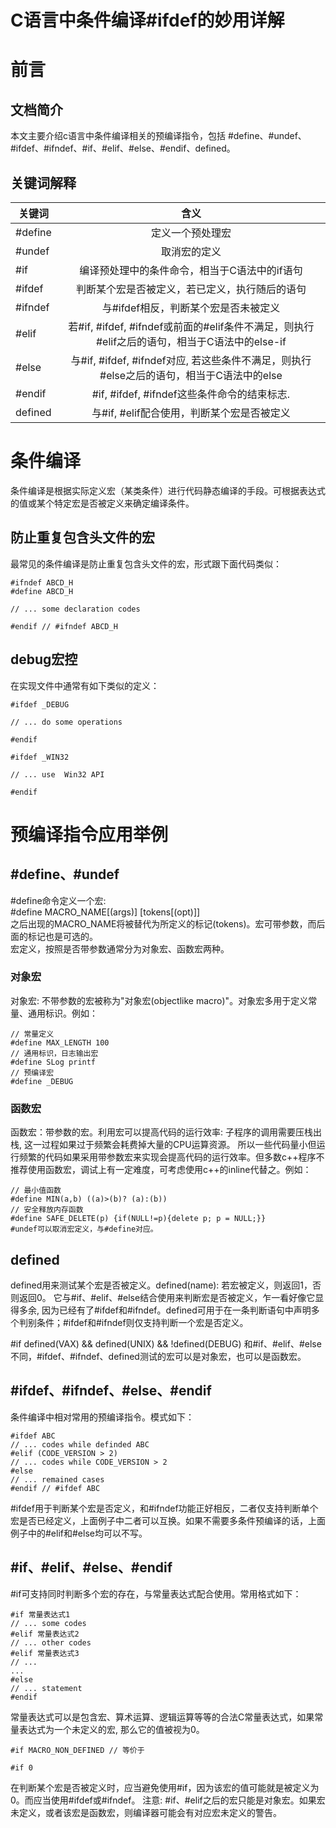 

# C语言中条件编译#ifdef的妙用详解
# 前言

## 文档简介
本文主要介绍c语言中条件编译相关的预编译指令，包括  #define、#undef、#ifdef、#ifndef、#if、#elif、#else、#endif、defined。

## 关键词解释

| 关键词  |                                             含义                                             |
|---------|:--------------------------------------------------------------------------------------------:|
| #define | 定义一个预处理宏                                                                             |
| #undef  | 取消宏的定义                                                                                 |
| #if     | 编译预处理中的条件命令，相当于C语法中的if语句                                                |
| #ifdef  | 判断某个宏是否被定义，若已定义，执行随后的语句                                               |
| #ifndef | 与#ifdef相反，判断某个宏是否未被定义                                                         |
| #elif   | 若#if, #ifdef, #ifndef或前面的#elif条件不满足，则执行#elif之后的语句，相当于C语法中的else-if |
| #else   | 与#if, #ifdef, #ifndef对应, 若这些条件不满足，则执行#else之后的语句，相当于C语法中的else     |
| #endif  | #if, #ifdef, #ifndef这些条件命令的结束标志.                                                  |
| defined | 与#if, #elif配合使用，判断某个宏是否被定义                                                   |

# 条件编译

条件编译是根据实际定义宏（某类条件）进行代码静态编译的手段。可根据表达式的值或某个特定宏是否被定义来确定编译条件。

## 防止重复包含头文件的宏
最常见的条件编译是防止重复包含头文件的宏，形式跟下面代码类似：

```
#ifndef ABCD_H
#define ABCD_H
 
// ... some declaration codes

#endif // #ifndef ABCD_H
```
## debug宏控
在实现文件中通常有如下类似的定义：

```
#ifdef _DEBUG

// ... do some operations

#endif

#ifdef _WIN32

// ... use  Win32 API

#endif
```

# 预编译指令应用举例

## #define、#undef
#define命令定义一个宏:  
#define MACRO_NAME[(args)] [tokens[(opt)]]  
之后出现的MACRO_NAME将被替代为所定义的标记(tokens)。宏可带参数，而后面的标记也是可选的。  
宏定义，按照是否带参数通常分为对象宏、函数宏两种。  

### 对象宏
对象宏: 不带参数的宏被称为"对象宏(objectlike macro)"。对象宏多用于定义常量、通用标识。例如：
```
// 常量定义
#define MAX_LENGTH 100
// 通用标识，日志输出宏
#define SLog printf
// 预编译宏
#define _DEBUG
```
### 函数宏
函数宏：带参数的宏。利用宏可以提高代码的运行效率: 子程序的调用需要压栈出栈, 这一过程如果过于频繁会耗费掉大量的CPU运算资源。 所以一些代码量小但运行频繁的代码如果采用带参数宏来实现会提高代码的运行效率。但多数c++程序不推荐使用函数宏，调试上有一定难度，可考虑使用c++的inline代替之。例如：

```
// 最小值函数
#define MIN(a,b) ((a)>(b)? (a):(b))
// 安全释放内存函数
#define SAFE_DELETE(p) {if(NULL!=p){delete p; p = NULL;}}
#undef可以取消宏定义，与#define对应。
```

## defined
defined用来测试某个宏是否被定义。defined(name): 若宏被定义，则返回1，否则返回0。
它与#if、#elif、#else结合使用来判断宏是否被定义，乍一看好像它显得多余, 因为已经有了#ifdef和#ifndef。defined可用于在一条判断语句中声明多个判别条件；#ifdef和#ifndef则仅支持判断一个宏是否定义。  

#if defined(VAX) && defined(UNIX) && !defined(DEBUG) 
和#if、#elif、#else不同，#ifdef、#ifndef、defined测试的宏可以是对象宏，也可以是函数宏。

## #ifdef、#ifndef、#else、#endif
条件编译中相对常用的预编译指令。模式如下：

```
#ifdef ABC
// ... codes while definded ABC
#elif (CODE_VERSION > 2)
// ... codes while CODE_VERSION > 2
#else
// ... remained cases
#endif // #ifdef ABC 
```

#ifdef用于判断某个宏是否定义，和#ifndef功能正好相反，二者仅支持判断单个宏是否已经定义，上面例子中二者可以互换。如果不需要多条件预编译的话，上面例子中的#elif和#else均可以不写。

## #if、#elif、#else、#endif
#if可支持同时判断多个宏的存在，与常量表达式配合使用。常用格式如下：
```
#if 常量表达式1
// ... some codes
#elif 常量表达式2
// ... other codes
#elif 常量表达式3
// ...
...
#else
// ... statement
#endif
```
常量表达式可以是包含宏、算术运算、逻辑运算等等的合法C常量表达式，如果常量表达式为一个未定义的宏, 那么它的值被视为0。

```
#if MACRO_NON_DEFINED // 等价于

#if 0
```
在判断某个宏是否被定义时，应当避免使用#if，因为该宏的值可能就是被定义为0。而应当使用#ifdef或#ifndef。
注意: #if、#elif之后的宏只能是对象宏。如果宏未定义，或者该宏是函数宏，则编译器可能会有对应宏未定义的警告。